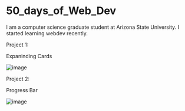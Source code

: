 # 50_days_of_Web_Dev

I am a computer science graduate student at Arizona State University. I started learning webdev recently. 

Project 1:

Expaninding Cards

![image](https://user-images.githubusercontent.com/31825973/215619773-59dba897-19f6-461f-bb8b-6115b6e759a5.png)


Project 2:

Progress Bar

![image](https://user-images.githubusercontent.com/31825973/215862168-664a830c-ced4-48d0-935c-bac11c4a5444.png)


